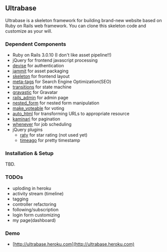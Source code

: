 ## Ultrabase

Ultrabase is a skeleton framework for building brand-new website based on Ruby on Rails web framework. You can clone this skeleton code and customize as your will.

### Dependent Components

- Ruby on Rails 3.0.10 (I don't like asset pipeline!!)
- jQuery for frontend javascript processing
- [devise](https://github.com/plataformatec/devise) for authentication
- [jammit](http://documentcloud.github.com/jammit/) for asset packaging
- [skeleton](http://www.getskeleton.com/) for frontend layout
- [meta-tags](https://github.com/kpumuk/meta-tags) for Search Engine Optimization(SEO)
- [transitions](https://github.com/qoobaa/transitions) for state machine
- [gravastic](https://github.com/chrislloyd/gravtastic) for Gravatar 
- [rails_admin](https://github.com/sferik/rails_admin/tree/rails-3.0) for admin page
- [nested_form](https://github.com/ryanb/nested_form) for nested form manipulation
- [make_voteable](https://github.com/medihack/make_voteable) for voting
- [auto_html](https://github.com/dejan/auto_html) for transforming URLs to appropriate resource
- [kaminari](https://github.com/amatsuda/kaminari) for pagination
- [whenever](https://github.com/javan/whenever) for job scheduling
- jQuery plugins
	- [raty](http://www.wbotelhos.com/raty/) for star rating (not used yet)
	- [timeago](http://timeago.yarp.com/) for pretty timestamp

### Installation & Setup

TBD.


### TODOs

- uploding in heroku
- activity stream (timeline)
- tagging
- controller refactoring
- following/subscription
- login form customizing
- my page(dashboard)


### Demo

- [http://ultrabase.heroku.com](http://ultrabase.heroku.com)

